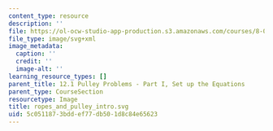 ```yaml
---
content_type: resource
description: ''
file: https://ol-ocw-studio-app-production.s3.amazonaws.com/courses/8-01sc-classical-mechanics-fall-2016/5c0511873bddef77db501d8c84e65623_ropes_and_pulley_intro.svg
file_type: image/svg+xml
image_metadata:
  caption: ''
  credit: ''
  image-alt: ''
learning_resource_types: []
parent_title: 12.1 Pulley Problems - Part I, Set up the Equations
parent_type: CourseSection
resourcetype: Image
title: ropes_and_pulley_intro.svg
uid: 5c051187-3bdd-ef77-db50-1d8c84e65623
---
```

